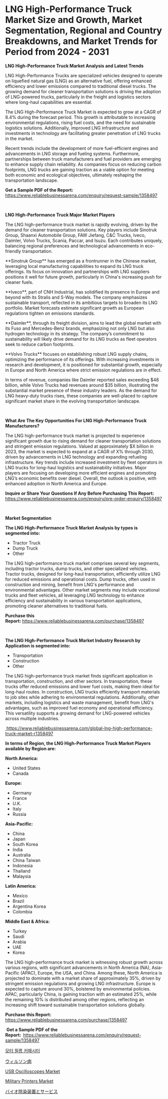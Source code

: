 <p><h1>LNG High-Performance Truck Market Size and Growth, Market Segmentation, Regional and Country Breakdowns, and Market Trends for Period from 2024 -  2031</h1></p><p><strong>LNG High-Performance Truck Market Analysis and Latest Trends</strong></p>
<p><p>LNG High-Performance Trucks are specialized vehicles designed to operate on liquefied natural gas (LNG) as an alternative fuel, offering enhanced efficiency and lower emissions compared to traditional diesel trucks. The growing demand for cleaner transportation solutions is driving the adoption of LNG-powered trucks, particularly in the freight and logistics sectors where long-haul capabilities are essential.</p><p>The LNG High-Performance Truck Market is expected to grow at a CAGR of 8.4% during the forecast period. This growth is attributable to increasing environmental regulations, rising fuel costs, and the need for sustainable logistics solutions. Additionally, improved LNG infrastructure and investments in technology are facilitating greater penetration of LNG trucks in the market.</p><p>Recent trends include the development of more fuel-efficient engines and advancements in LNG storage and fueling systems. Furthermore, partnerships between truck manufacturers and fuel providers are emerging to enhance supply chain reliability. As companies focus on reducing carbon footprints, LNG trucks are gaining traction as a viable option for meeting both economic and ecological objectives, ultimately reshaping the transportation landscape.</p></p>
<p><strong>Get a Sample PDF of the Report:&nbsp;</strong> <a href="https://www.reliablebusinessarena.com/enquiry/request-sample/1358497">https://www.reliablebusinessarena.com/enquiry/request-sample/1358497</a></p>
<p>&nbsp;</p>
<p><strong>LNG High-Performance Truck Major Market Players</strong></p>
<p><p>The LNG high-performance truck market is rapidly evolving, driven by the demand for cleaner transportation solutions. Key players include Sinotruk Group, Shaanxi Automobile Group, FAW Jiefang, C&C Trucks, Iveco, Daimler, Volvo Trucks, Scania, Paccar, and Isuzu. Each contributes uniquely, balancing regional preferences and technological advancements in eco-friendly transportation.</p><p>**Sinotruk Group** has emerged as a frontrunner in the Chinese market, leveraging local manufacturing capabilities to expand its LNG truck offerings. Its focus on innovation and partnerships with LNG suppliers positions it well for future growth, particularly in China's increasing push for cleaner fuels.</p><p>**Iveco**, part of CNH Industrial, has solidified its presence in Europe and beyond with its Stralis and S-Way models. The company emphasizes sustainable transport, reflected in its ambitious targets to broaden its LNG portfolio. Market forecasts estimate significant growth as European regulations tighten on emissions standards.</p><p>**Daimler**, through its freight division, aims to lead the global market with its Fuso and Mercedes-Benz brands, emphasizing not only LNG but also hydrogen technology in its strategy. The company’s commitment to sustainability will likely drive demand for its LNG trucks as fleet operators seek to reduce carbon footprints.</p><p>**Volvo Trucks** focuses on establishing robust LNG supply chains, optimizing the performance of its offerings. With increasing investments in research and development, it is positioned for substantial growth, especially in Europe and North America where strict emission regulations are in effect.</p><p>In terms of revenue, companies like Daimler reported sales exceeding $48 billion, while Volvo Trucks had revenues around $35 billion, illustrating the substantial market presence of these industry leaders. As the demand for LNG heavy-duty trucks rises, these companies are well-placed to capture significant market share in the evolving transportation landscape.</p></p>
<p>&nbsp;</p>
<p><strong>What Are The Key Opportunities For LNG High-Performance Truck Manufacturers?</strong></p>
<p><p>The LNG high-performance truck market is projected to experience significant growth due to rising demand for cleaner transportation solutions and stringent emission regulations. Valued at approximately $X billion in 2023, the market is expected to expand at a CAGR of X% through 2030, driven by advancements in LNG technology and expanding refueling infrastructure. Key trends include increased investment by fleet operators in LNG trucks for long-haul logistics and sustainability initiatives. Major players are focusing on developing more efficient engines and promoting LNG’s economic benefits over diesel. Overall, the outlook is positive, with enhanced adoption in North America and Europe.</p></p>
<p><strong>Inquire or Share Your Questions If Any Before Purchasing This Report:</strong> <a href="https://www.reliablebusinessarena.com/enquiry/pre-order-enquiry/1358497">https://www.reliablebusinessarena.com/enquiry/pre-order-enquiry/1358497</a></p>
<p>&nbsp;</p>
<p><strong>Market Segmentation</strong></p>
<p><strong>The LNG High-Performance Truck Market Analysis by types is segmented into:</strong></p>
<p><ul><li>Tractor Truck</li><li>Dump Truck</li><li>Other</li></ul></p>
<p><p>The LNG high-performance truck market comprises several key segments, including tractor trucks, dump trucks, and other specialized vehicles. Tractor trucks, designed for long-haul transportation, efficiently utilize LNG for reduced emissions and operational costs. Dump trucks, often used in construction and mining, benefit from LNG's performance and environmental advantages. Other market segments may include vocational trucks and fleet vehicles, all leveraging LNG technology to enhance efficiency and sustainability in various transportation applications, promoting cleaner alternatives to traditional fuels.</p></p>
<p><strong>Purchase this Report:&nbsp;</strong><a href="https://www.reliablebusinessarena.com/purchase/1358497">https://www.reliablebusinessarena.com/purchase/1358497</a></p>
<p>&nbsp;</p>
<p><strong>The LNG High-Performance Truck Market Industry Research by Application is segmented into:</strong></p>
<p><ul><li>Transportation</li><li>Construction</li><li>Other</li></ul></p>
<p><p>The LNG high-performance truck market finds significant application in transportation, construction, and other sectors. In transportation, these trucks offer reduced emissions and lower fuel costs, making them ideal for long-haul routes. In construction, LNG trucks efficiently transport materials to job sites while adhering to environmental regulations. Additionally, other markets, including logistics and waste management, benefit from LNG's advantages, such as improved fuel economy and operational efficiency. This versatility supports a growing demand for LNG-powered vehicles across multiple industries.</p></p>
<p><a href="https://www.reliablebusinessarena.com/global-lng-high-performance-truck-market-r1358497">&nbsp;https://www.reliablebusinessarena.com/global-lng-high-performance-truck-market-r1358497</a></p>
<p><strong>In terms of Region, the LNG High-Performance Truck Market Players available by Region are:</strong></p>
<p>
    <p> <strong> North America: </strong>
        <ul>
            <li>United States</li>
            <li>Canada</li>
        </ul>
        </p> 
    <p> <strong> Europe: </strong>
        <ul>
            <li>Germany</li>
            <li>France</li>
            <li>U.K.</li>
            <li>Italy</li>
            <li>Russia</li>
        </ul>
        </p> 
    <p> <strong> Asia-Pacific: </strong>
        <ul>
            <li>China</li>
            <li>Japan</li>
            <li>South Korea</li>
            <li>India</li>
            <li>Australia</li>
            <li>China Taiwan</li>
            <li>Indonesia</li>
            <li>Thailand</li>
            <li>Malaysia</li>
        </ul>
        </p> 
    <p> <strong> Latin America: </strong>
        <ul>
            <li>Mexico</li>
            <li>Brazil</li>
            <li>Argentina Korea</li>
            <li>Colombia</li>
        </ul>
        </p> 
    <p> <strong> Middle East & Africa: </strong>
        <ul>
            <li>Turkey</li>
            <li>Saudi</li>
            <li>Arabia</li>
            <li>UAE</li>
            <li>Korea</li>
        </ul>
    </p>
    </p>
<p><p>The LNG high-performance truck market is witnessing robust growth across various regions, with significant advancements in North America (NA), Asia-Pacific (APAC), Europe, the USA, and China. Among these, North America is projected to dominate with a market share of approximately 35%, driven by stringent emission regulations and growing LNG infrastructure. Europe is expected to capture around 30%, bolstered by environmental policies. APAC, particularly China, is gaining traction with an estimated 25%, while the remaining 10% is distributed among other regions, reflecting an increasing shift toward sustainable transportation solutions globally.</p></p>
<p><strong>Purchase this Report: </strong><a href="https://www.reliablebusinessarena.com/purchase/1358497">https://www.reliablebusinessarena.com/purchase/1358497</a></p>
<p>&nbsp;<strong>Get a Sample PDF of the Report:&nbsp;&nbsp;</strong><a href="https://www.reliablebusinessarena.com/enquiry/request-sample/1358497">https://www.reliablebusinessarena.com/enquiry/request-sample/1358497</a></p>
<p><strong></strong></p>
<p><p><a href="https://medium.com/@donnymclaughlin2009/%EB%AA%A8%ED%84%B0-%ED%95%84%EB%A6%84-%EC%BB%A4%ED%8C%A8%EC%8B%9C%ED%84%B0-%EC%8B%9C%EC%9E%A5%EC%9D%98-%EC%8B%A0emerging-trends-%EB%B0%8F-2024%EB%85%84%EB%B6%80%ED%84%B0-2031%EB%85%84%EA%B9%8C%EC%A7%80%EC%9D%98-%EB%AF%B8%EB%9E%98-%EC%A0%84%EB%A7%9D-2b39d0ec6380">모터 필름 커패시터</a></p><p><a href="https://medium.com/@ismaelblick2023/wilson-s-disease-market-%E3%81%AE%E3%82%B0%E3%83%AD%E3%83%BC%E3%83%90%E3%83%AB%E5%B8%82%E5%A0%B4%E6%A6%82%E8%A6%81%E3%81%AF-%E4%B8%96%E7%95%8C%E3%81%8A%E3%82%88%E3%81%B3%E4%B8%BB%E8%A6%81%E5%B8%82%E5%A0%B4%E3%81%AB%E3%81%8A%E3%81%91%E3%82%8B%E6%A5%AD%E7%95%8C%E3%81%AB%E5%BD%B1%E9%9F%BF%E3%82%92%E4%B8%8E%E3%81%88%E3%82%8B%E4%B8%BB%E8%A6%81%E3%81%AA%E3%83%88%E3%83%AC%E3%83%B3%E3%83%89%E3%81%AB%E3%81%A4%E3%81%84%E3%81%A6-%E7%8B%AC%E8%87%AA%E3%81%AE%E8%A6%96%E7%82%B9%E3%82%92%E6%8F%90%E4%BE%9B%E3%81%97%E3%81%BE%E3%81%99-deb2939cefc5">ウィルソン病</a></p><p><a href="https://www.linkedin.com/pulse/in-depth-analysis-global-usb-oscilloscopes-market-scope-its-rapid-hgaoe?trackingId=lluA9J6BQ3%2BTy%2Fi45aW%2BHw%3D%3D">USB Oscilloscopes Market</a></p><p><a href="https://www.linkedin.com/pulse/what-influencing-future-military-printers-market-insights-growth-n7e9e?trackingId=wISRb97eSq21d8HeBsRZCA%3D%3D">Military Printers Market</a></p><p><a href="https://medium.com/@ismaelblick2023/bio-decontamination-equipment-and-service-market-%E3%81%AF-%E3%82%B3%E3%82%B9%E3%83%88%E7%AE%A1%E7%90%86%E3%81%A8%E5%8A%B9%E7%8E%87%E5%90%91%E4%B8%8A%E3%82%92%E5%84%AA%E5%85%88%E3%81%97%E3%81%BE%E3%81%99-fcdf9d3950e1">バイオ除染装置とサービス</a></p></p>